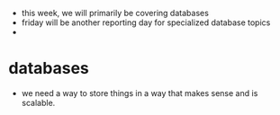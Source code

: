 - this week, we will primarily be covering databases
- friday will be another reporting day for specialized database topics
- 

# databases
- we need a way to store things in a way that makes sense and is scalable.